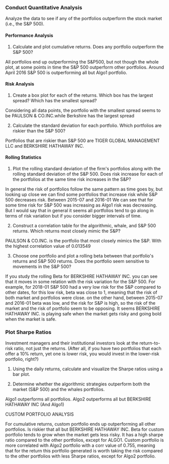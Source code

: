 ### Conduct Quantitative Analysis

Analyze the data to see if any of the portfolios outperform the stock market (i.e., the S&P 500).

#### Performance Analysis

1. Calculate and plot cumulative returns. Does any portfolio outperform the S&P 500?

All portfolios end up outperforming the S&P500, but not though the whole plot, at some points in time the S&P 500 outperform other portfolios. Around April 2016 S&P 500 is outperforming all but Algo1 portfolio.

#### Risk Analysis

1. Create a box plot for each of the returns. Which box has the largest spread? Which has the smallest spread?

Considering all data points, the portfolio with the smallest spread seems to be PAULSON & CO.INC.while Berkshire has the largest spread

2. Calculate the standard deviation for each portfolio. Which portfolios are riskier than the S&P 500?

Portfolios that are riskier than S&P 500 are TIGER GLOBAL MANAGEMENT LLC and BERKSHIRE HATHAWAY INC.

#### Rolling Statistics

1. Plot the rolling standard deviation of the firm's portfolios along with the rolling standard deviation of the S&P 500. Does risk increase for each of the portfolios at the same time risk increases in the S&P?

In general the risk of portfolios follow the same pattern as time goes by, but looking up close we can find some portfolios that increase risk while S&P 500 decreases risk. Between 2015-07 and 2016-01 We can see that for some time risk for S&P 500 was increasing as Algo1 risk was decreasing. But I would say that in general it seems all portfolios tend to go along in terms of risk variation but if you consider bigger intervals of time.

2. Construct a correlation table for the algorithmic, whale, and S&P 500 returns. Which returns most closely mimic the S&P?

PAULSON & CO.INC. is the portfolio that most closely mimics the S&P. With the highest correlation value of 0.013549

3. Choose one portfolio and plot a rolling beta between that portfolio's returns and S&P 500 returns. Does the portfolio seem sensitive to movements in the S&P 500?

If you study the rolling Beta for BERKSHIRE HATHAWAY INC. you can see that it moves in some relation with the risk variation for the S&P 500. For example, for 2018-01 S&P 500 had a very low risk for the S&P compared to other dates, for this low risk, beta was close to 1, meaning that the risk of both market and portfolios were close. on the other hand, between 2015-07 and 2016-01 beta was low, and the risk for S&P is high, so the risk of the market and the risk of portfolio seem to be opposing. It seems BERKSHIRE HATHAWAY INC. is playing safe when the market gets risky and going bold when the market is safe.

### Plot Sharpe Ratios

Investment managers and their institutional investors look at the return-to-risk ratio, not just the returns. (After all, if you have two portfolios that each offer a 10% return, yet one is lower risk, you would invest in the lower-risk portfolio, right?)

1. Using the daily returns, calculate and visualize the Sharpe ratios using a bar plot.

2. Determine whether the algorithmic strategies outperform both the market (S&P 500) and the whales portfolios.

Algo1 outperforms all portfolios. Algo2 outperforms all but BERKSHIRE HATHAWAY INC (And Algo1)

CUSTOM PORTFOLIO ANALYSIS

For cumulative returns, custom portfolio ends up outperforming all other portfolios. Is riskier that all but BERKSHIRE HATHAWAY INC. Beta for custom portfolio tends to grow when the market gets less risky. It has a high sharpe ratio compared to the other portfolios, except for ALGO1. Custom portfolio is more correlated with Algo2 portfolio with a corr value of 0.755, meaning that for the return this portfolio generated is worth taking the risk compared to the other portfolios with less Sharpe ratios, except for Algo2 portfolio.
